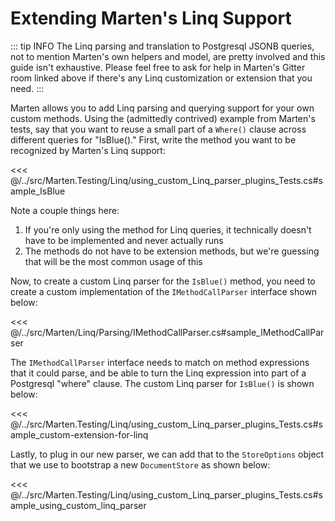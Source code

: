 # Extending Marten's Linq Support

::: tip INFO
The Linq parsing and translation to Postgresql JSONB queries, not to mention Marten's own helpers and model, are pretty involved and this guide isn't exhaustive. Please feel free to ask for help in Marten's
Gitter room linked above if there's any Linq customization or extension that you need.
:::

Marten allows you to add Linq parsing and querying support for your own custom methods.
Using the (admittedly contrived) example from Marten's tests, say that you want to reuse a small part of a `Where()` clause across
different queries for "IsBlue()." First, write the method you want to be recognized by Marten's Linq support:

 <<< @/../src/Marten.Testing/Linq/using_custom_Linq_parser_plugins_Tests.cs#sample_IsBlue

 Note a couple things here:

 1. If you're only using the method for Linq queries, it technically doesn't have to be implemented and never actually runs
 1. The methods do not have to be extension methods, but we're guessing that will be the most common usage of this

 Now, to create a custom Linq parser for the `IsBlue()` method, you need to create a custom implementation of the `IMethodCallParser`
 interface shown below:

 <<< @/../src/Marten/Linq/Parsing/IMethodCallParser.cs#sample_IMethodCallParser

 The `IMethodCallParser` interface needs to match on method expressions that it could parse, and be able to turn the Linq expression into
 part of a Postgresql "where" clause. The custom Linq parser for `IsBlue()` is shown below:

<<< @/../src/Marten.Testing/Linq/using_custom_Linq_parser_plugins_Tests.cs#sample_custom-extension-for-linq

Lastly, to plug in our new parser, we can add that to the `StoreOptions` object that we use to bootstrap a new `DocumentStore` as shown below:

<<< @/../src/Marten.Testing/Linq/using_custom_Linq_parser_plugins_Tests.cs#sample_using_custom_linq_parser
